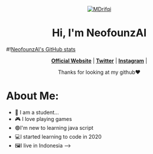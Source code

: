 <p align="center">
  <a href=""http://mdrifqi.my.id/"><img src="https://wallpapercave.com/uwp/uwp1218527.gif" alt="MDrifqi"></a>
</p>

<h1 align="center">Hi, I'm NeofounzAI</h1>

#!<a>[NeofounzAI's GitHub stats](https://github-readme-stats.vercel.app/api?username=NeofounzAI&show_icons=true&theme=radical)</a>

<p align="center">
  <strong><a href="http://mdrifqi.my.id/">Official Website</a></strong> |
  <strong><a href="https://twitter.com/RifqiKunn">Twitter</a></strong> |
  <strong><a href="https://www.instagram.com/mdrifqi31_/">Instagram</a></strong> |
</p>

<p align="center">Thanks for looking at my github❤</p>

# About Me:

- 🏫 I am a student...
- 🎮 I love playing games
- 🟢I'm new to learning java script
- 💻I started learning to code in 2020
- 🖼️I live in Indonesia
-->
